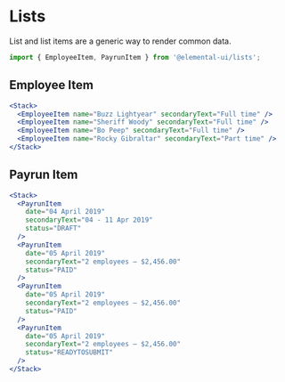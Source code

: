 # Lists

List and list items are a generic way to render common data.

```jsx
import { EmployeeItem, PayrunItem } from '@elemental-ui/lists';
```

## Employee Item

```jsx live
<Stack>
  <EmployeeItem name="Buzz Lightyear" secondaryText="Full time" />
  <EmployeeItem name="Sheriff Woody" secondaryText="Full time" />
  <EmployeeItem name="Bo Peep" secondaryText="Full time" />
  <EmployeeItem name="Rocky Gibraltar" secondaryText="Part time" />
</Stack>
```

## Payrun Item

```jsx live
<Stack>
  <PayrunItem
    date="04 April 2019"
    secondaryText="04 - 11 Apr 2019"
    status="DRAFT"
  />
  <PayrunItem
    date="05 April 2019"
    secondaryText="2 employees – $2,456.00"
    status="PAID"
  />
  <PayrunItem
    date="05 April 2019"
    secondaryText="2 employees – $2,456.00"
    status="PAID"
  />
  <PayrunItem
    date="05 April 2019"
    secondaryText="2 employees – $2,456.00"
    status="READYTOSUBMIT"
  />
</Stack>
```
